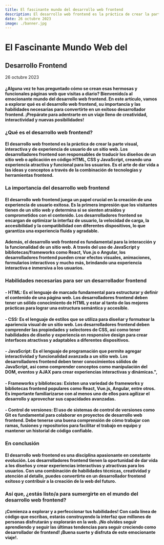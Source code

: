 ```yaml
---
title: El fascinante mundo del desarrollo web frontend
description: El desarrollo web frontend es la práctica de crear la parte visual, interactiva y de experiencia de usuario de un sitio web. Los desarrolladores frontend son responsables de traducir los diseños en código HTML, CSS y JavaScript, creando una experiencia atractiva y funcional para los usuarios. 
date: 26 octubre 2023
image: ./banner.jpg
---
```


# El Fascinante Mundo Web del
## Desarrollo Frontend

26 octubre 2023

#### ¿Alguna vez te has preguntado cómo se crean esas hermosas y funcionales páginas web que visitas a diario? Bienvenido/a al emocionante mundo del desarrollo web frontend. En este artículo, vamos a explorar qué es el desarrollo web frontend, su importancia y las habilidades necesarias para convertirte en un exitoso desarrollador frontend. ¡Prepárate para adentrarte en un viaje lleno de creatividad, interactividad y nuevas posibilidades!

### ¿Qué es el desarrollo web frontend?

#### El desarrollo web frontend es la práctica de crear la parte visual, interactiva y de experiencia de usuario de un sitio web. Los desarrolladores frontend son responsables de traducir los diseños de un sitio web o aplicación en código HTML, CSS y JavaScript, creando una experiencia atractiva y funcional para los usuarios. Es el arte de dar vida a las ideas y conceptos a través de la combinación de tecnologías y herramientas frontend.

### La importancia del desarrollo web frontend

#### El desarrollo web frontend juega un papel crucial en la creación de una experiencia de usuario exitosa. Es la primera impresión que los visitantes tienen de un sitio web y determina si se sienten atraídos y comprometidos con el contenido. Los desarrolladores frontend se encargan de optimizar la interfaz de usuario, la velocidad de carga, la accesibilidad y la compatibilidad con diferentes dispositivos, lo que garantiza una experiencia fluida y agradable.

#### Además, el desarrollo web frontend es fundamental para la interacción y la funcionalidad de un sitio web. A través del uso de JavaScript y bibliotecas/frameworks como React, Vue.js o Angular, los desarrolladores frontend pueden crear efectos visuales, animaciones, formularios interactivos y mucho más, brindando una experiencia interactiva e inmersiva a los usuarios.

### Habilidades necesarias para ser un desarrollador frontend

#### - HTML: Es el lenguaje de marcado fundamental para estructurar y definir el contenido de una página web. Los desarrolladores frontend deben tener un sólido conocimiento de HTML y estar al tanto de las mejores prácticas para lograr una estructura semántica y accesible.

#### - CSS: Es el lenguaje de estilos que se utiliza para diseñar y formatear la apariencia visual de un sitio web. Los desarrolladores frontend deben comprender las propiedades y selectores de CSS, así como tener habilidades de diseño y experiencia en responsive design para crear interfaces atractivas y adaptables a diferentes dispositivos.

#### - JavaScript: Es el lenguaje de programación que permite agregar interactividad y funcionalidad avanzada a un sitio web. Los desarrolladores frontend deben tener conocimientos sólidos de JavaScript, así como comprender conceptos como manipulación del DOM, eventos y AJAX para crear experiencias interactivas y dinámicas.",

#### - Frameworks y bibliotecas: Existen una variedad de frameworks y bibliotecas frontend populares como React, Vue.js, Angular, entre otros. Es importante familiarizarse con al menos uno de ellos para agilizar el desarrollo y aprovechar sus capacidades avanzadas.

#### - Control de versiones: El uso de sistemas de control de versiones como Git es fundamental para colaborar en proyectos de desarrollo web frontend. Debe tenerse una buena comprensión de cómo trabajar con ramas, fusiones y repositorios para facilitar el trabajo en equipo y mantener un historial de código confiable.

### En conclusión

#### El desarrollo web frontend es una disciplina apasionante en constante evolución. Los desarrolladores frontend tienen la oportunidad de dar vida a los diseños y crear experiencias interactivas y atractivas para los usuarios. Con una combinación de habilidades técnicas, creatividad y atención al detalle, puedes convertirte en un desarrollador frontend exitoso y contribuir a la creación de la web del futuro.

### Así que, ¿estás listo/a para sumergirte en el mundo del desarrollo web frontend?

#### ¡Comienza a explorar y a perfeccionar tus habilidades! Con cada línea de código que escribas, estarás construyendo la interfaz que millones de personas disfrutarán y explorarán en la web. ¡No olvides seguir aprendiendo y seguir las últimas tendencias para seguir creciendo como desarrollador de frontend! ¡Buena suerte y disfruta de este emocionante viaje!.